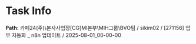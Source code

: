 # Task Info

**Path:** 카페24(주)\본사사업장\[CG]MI본부\MIH그룹\BVO팀 / sikim02 / [271156] 업무 자동화 _ n8n 업데이트 / 2025-08-01_00-00-00

